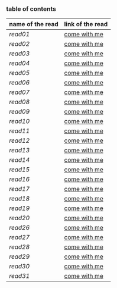 ### table of contents

 **name of the read**   |   **link of the read**
 -----------------      |   --------
 *read01*               | [come with me](class-01.md)
 *read02*               |[come with me](class-02.md)
 *read03*               | [come with me](class-03.md)
 *read04*               |[come with me](class-04.md)
 *read05*               | [come with me](class-05.md)
 *read06*               |[come with me](class-06.md)
 *read07*               | [come with me](class-07.md)
 *read08*               |[come with me](class-08.md)
 *read09*               | [come with me](class-09.md)
 *read10*               |[come with me](class-10.md)
 *read11*               | [come with me](class-11.md)
 *read12*               |[come with me](class-12.md)
 *read13*               | [come with me](class-13.md)
 *read14*               |[come with me](class-14.md)
 *read15*               | [come with me](class-15.md)
 *read16*               | [come with me](class-16.md)
 *read17*               | [come with me](class-17.md)
 *read18*               | [come with me](class-18.md)
 *read19*               | [come with me](class-19.md)
 *read20*               | [come with me](class-20.md)
 *read26*               | [come with me](class-26.md)
 *read27*               | [come with me](class-27.md)
 *read28*               | [come with me](class-28md)
 *read29*              | [come with me](class-29md)
 *read30*              | [come with me](class-30d)
 *read31*              | [come with me](class-31md)

